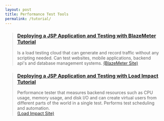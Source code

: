 ```yaml
---
layout: post
title: Performance Test Tools
permalink: /tutorial/
---
```


<blockquote>
    <h3><a href="/blazemeter">Deploying a JSP Application and Testing with BlazeMeter Tutorial</a></h3>
    <p>Is a load testing cloud that can generate and record traffic without any scripting needed. Can test websites, mobile applications, backend api's and database management systems. <a href="https://blazemeter.com/"> (BlazeMeter Site) </a> </p>
</blockquote>

<blockquote>
    <h3><a href="/loadimpact">Deploying a JSP Application and Testing with Load Impact Tutorial</a></h3>
    <p>Performance tester that measures backend resources such as CPU usage, memory usage, and disk I/O and can create virtual users from different parts of the world in a single test. Performs test scheduling and automation.<br> <a href="https://loadimpact.com/features"> (Load Impact Site) </a> </p>
</blockquote>
